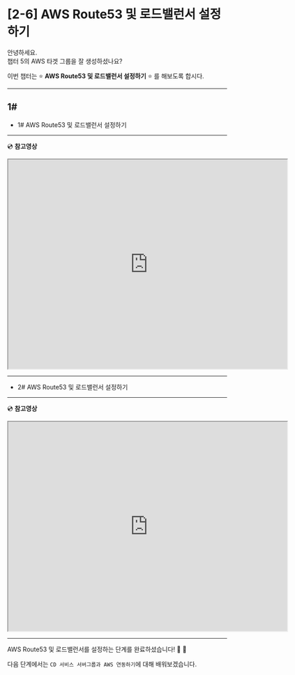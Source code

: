 # [2-6] AWS Route53 및 로드밸런서 설정하기

안녕하세요.       
챕터 5의 AWS 타겟 그룹을 잘 생성하셨나요?

이번 챕터는 :star: **AWS Route53 및 로드밸런서 설정하기** :star: 를 해보도록 합시다.

---

## 1# 

- 1# AWS Route53 및 로드밸런서 설정하기


---
:cd: **참고영상**

<iframe src="https://drive.google.com/file/d/140_jTt1YTEJrADxNisVkBFsmFsVkjm2x/preview" width="640" height="480"></iframe>

---

- 2# AWS Route53 및 로드밸런서 설정하기

---

:cd: **참고영상**

<iframe src="https://drive.google.com/file/d/19gyajMID2DO0gjcx4j3f6KkFCNHtYogM/preview" width="640" height="480"></iframe>

---

AWS Route53 및 로드밸런서를 설정하는 단계를 완료하셨습니다! :clap: :clap:

다음 단계에서는 `CD 서비스 서버그룹과 AWS 연동하기`에 대해 배워보겠습니다.
